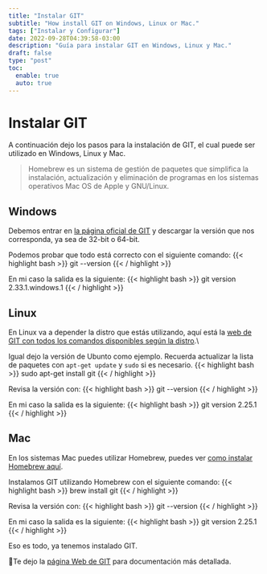 ```yaml
---
title: "Instalar GIT"
subtitle: "How install GIT on Windows, Linux or Mac."
tags: ["Instalar y Configurar"]
date: 2022-09-28T04:39:58-03:00
description: "Guía para instalar GIT en Windows, Linux y Mac."
draft: false
type: "post"
toc:
  enable: true
  auto: true
---
```


# Instalar GIT
A continuación dejo los pasos para la instalación de GIT, el cual puede ser utilizado en Windows, Linux y Mac.

> Homebrew es un sistema de gestión de paquetes que simplifica la instalación, actualización y eliminación de programas en los sistemas operativos Mac OS de Apple y GNU/Linux.

## Windows
Debemos entrar en [la página oficial de GIT](https://git-scm.com/download/win) y descargar la versión que nos corresponda, ya sea de 32-bit o 64-bit.

Podemos probar que todo está correcto con el siguiente comando:
{{< highlight bash >}}
git --version
{{< / highlight >}}

En mi caso la salida es la siguiente:
{{< highlight bash >}}
git version 2.33.1.windows.1
{{< / highlight >}}

## Linux
En Linux va a depender la distro que estás utilizando, aquí está la [web de GIT con todos los comandos disponibles según la distro](https://git-scm.com/download/linux).\

Igual dejo la versión de Ubunto como ejemplo.
Recuerda actualizar la lista de paquetes con `apt-get update` y `sudo` si es necesario.
{{< highlight bash >}}
sudo apt-get install git
{{< / highlight >}}

Revisa la versión con:
{{< highlight bash >}}
git --version
{{< / highlight >}}

En mi caso la salida es la siguiente:
{{< highlight bash >}}
git version 2.25.1
{{< / highlight >}}

## Mac
En los sistemas Mac puedes utilizar Homebrew, puedes ver [como instalar Homebrew aquí](/posts/instalar_homebrew/).

Instalamos GIT utilizando Homebrew con el siguiente comando:
{{< highlight bash >}}
brew install git
{{< / highlight >}}

Revisa la versión con:
{{< highlight bash >}}
git --version
{{< / highlight >}}

En mi caso la salida es la siguiente:
{{< highlight bash >}}
git version 2.25.1
{{< / highlight >}}

Eso es todo, ya tenemos instalado GIT.

:link:Te dejo la [página Web de GIT](https://git-scm.com) para documentación más detallada.
